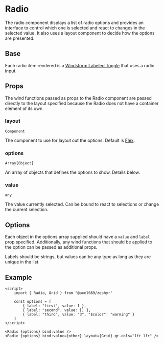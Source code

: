 # Radio

The radio component displays a list of radio options and provides an
interface to control which one is selected and react to changes in the
selected value. It also uses a layout component to decide how the options
are presented.

## Base
Each radio item rendered is a
[Windstorm Labeled Toggle](https://windstorm.axel669.net/lib/css/component/toggle)
that uses a radio input.

## Props

The wind functions passed as props to the Radio component are passed directly to
the layout specified because the Radio does not have a container element of its
own.

### layout
`Component`

The component to use for layout out the options. Default is
[Flex](../layout/flex.md).

### options
`Array[Object]`

An array of objects that defines the options to show. Details below.

### value
`any`

The value currently selected. Can be bound to react to selections or change the
current selection.

## Options
Each object in the options array supplied should have a `value` and `label`
prop specified. Additionally, any wind functions that should be applied to
the option can be passed as additional props.

Labels should be strings, but values can be any type as long as they are
unique in the list.

## Example
```svelte
<script>
    import { Radio, Grid } from "@axel669/zephyr"

    const options = [
        { label: "first", value: 1 },
        { label: "second", value: [] },
        { label: "third", value: "3", "$color": "warning" }
    ]
</script>

<Radio {options} bind:value />
<Radio {options} bind:value={other} layout={Grid} gr.cols="1fr 1fr" />
```
